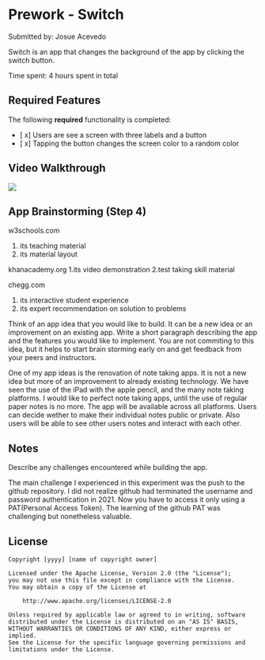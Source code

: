 # Prework - Switch

Submitted by: Josue Acevedo

Switch is an app that changes the background of the app by clicking the switch button. 

Time spent: 4 hours spent in total

## Required Features

The following **required** functionality is completed:

- [ x] Users are see a screen with three labels and a button
- [ x] Tapping the button changes the screen color to a random color
 
## Video Walkthrough
<div>
    <a href="https://www.loom.com/share/660f3cf87291419e9d0e5b170a5949df">
    </a>
    <a href="https://www.loom.com/share/660f3cf87291419e9d0e5b170a5949df">
      <img style="max-width:300px;" src="https://cdn.loom.com/sessions/thumbnails/660f3cf87291419e9d0e5b170a5949df-with-play.gif">
    </a>
  </div>

## App Brainstorming (Step 4)

w3schools.com
1. its teaching material
2. its material layout

khanacademy.org
1.its video demonstration
2.test taking skill material

chegg.com
1. its interactive student experience
2. its expert recommendation on solution to problems

Think of an app idea that you would like to build. It can be a new idea or an improvement on an existing app. Write a short paragraph describing the app and the features you would like to implement. You are not commiting to this idea, but it helps to start brain storming early on and get feedback from your peers and instructors.

One of my app ideas is the renovation of note taking apps. It is not a new idea but more of an improvement to already existing technology. We have seen the use of the iPad with the apple pencil, and the many note taking platforms. I would like to perfect note taking apps, until the use of regular paper notes is no more. The app will be available across all platforms. Users can decide wether to make their individual notes public or private. Also users will be able to see other users notes and interact with each other.

## Notes

Describe any challenges encountered while building the app.

The main challenge I experienced in this experiment was the push to the github repository. I did not realize github had terminated the username and password authentication in 2021. Now you have to access it only using a PAT(Personal Access Token). The learning of the github PAT was challenging but nonetheless valuable.

## License

    Copyright [yyyy] [name of copyright owner]

    Licensed under the Apache License, Version 2.0 (the "License");
    you may not use this file except in compliance with the License.
    You may obtain a copy of the License at

        http://www.apache.org/licenses/LICENSE-2.0

    Unless required by applicable law or agreed to in writing, software
    distributed under the License is distributed on an "AS IS" BASIS,
    WITHOUT WARRANTIES OR CONDITIONS OF ANY KIND, either express or implied.
    See the License for the specific language governing permissions and
    limitations under the License.
